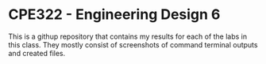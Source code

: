 # CPE322 - Engineering Design 6
This is a githup repository that contains my results for each of the labs in this class. They mostly consist of screenshots of command terminal outputs and created files.
